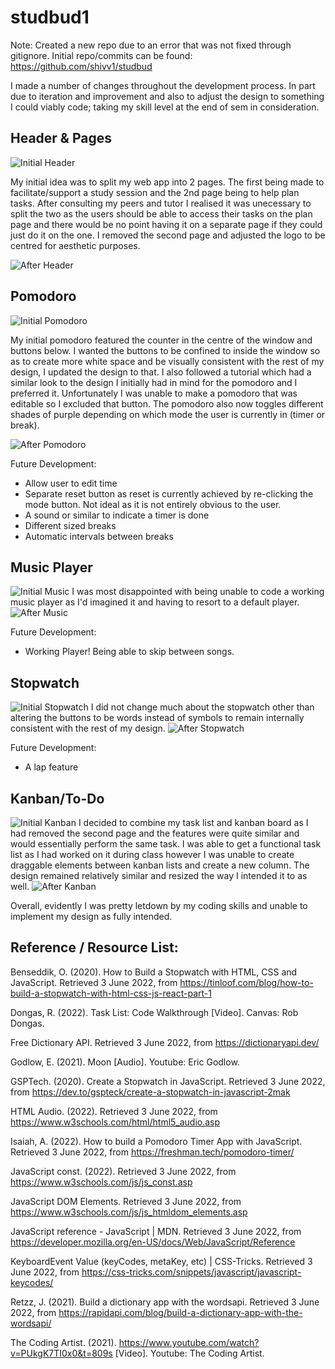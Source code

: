 # studbud1

Note: Created a new repo due to an error that was not fixed through gitignore. Initial repo/commits can be found: https://github.com/shivv1/studbud

I made a number of changes throughout the development process. In part due to iteration and improvement and also to adjust the design to something I could viably code; taking my skill level at the end of sem in consideration.

## Header & Pages
![Initial Header](/public/images/nav1.png)

My initial idea was to split my web app into 2 pages. The first being made to facilitate/support a study session and the 2nd page being to help plan tasks. After consulting my peers and tutor I realised it was unecessary to split the two as the users should be able to access their tasks on the plan page and there would be no point having it on a separate page if they could just do it on the one. I removed the second page and adjusted the logo to be centred for aesthetic purposes.

![After Header](/public/images/nav2.png)

## Pomodoro
![Initial Pomodoro](/public/images/pom1.png)

My initial pomodoro featured the counter in the centre of the window and buttons below. I wanted the buttons to be confined to inside the window so as to create more white space and be visually consistent with the rest of my design, I updated the design to that. I also followed a tutorial which had a similar look to the design I initially had in mind for the pomodoro and I preferred it. Unfortunately I was unable to make a pomodoro that was editable so I excluded that button. The pomodoro also now toggles different shades of purple depending on which mode the user is currently in (timer or break).

![After Pomodoro](/public/images/pom2.png)

Future Development:
* Allow user to edit time
* Separate reset button as reset is currently achieved by re-clicking the mode button. Not ideal as it is not entirely obvious to the user.
* A sound or similar to indicate a timer is done
* Different sized breaks
* Automatic intervals between breaks

## Music Player
![Initial Music](/public/images/mus1.png)
I was most disappointed with being unable to code a working music player as I'd imagined it and having to resort to a default player.
![After Music](/public/images/mus2.png)

Future Development: 
* Working Player! Being able to skip between songs.


## Stopwatch
![Initial Stopwatch](/public/images/stop1.png)
I did not change much about the stopwatch other than altering the buttons to be words instead of symbols to remain internally consistent with the rest of my design. 
![After Stopwatch](/public/images/stop2.png)

Future Development:
* A lap feature

## Kanban/To-Do
![Initial Kanban](/public/images/kan1.png)
I decided to combine my task list and kanban board as I had removed the second page and the features were quite similar and would essentially perform the same task. I was able to get a functional task list as I had worked on it during class however I was unable to create draggable elements between kanban lists and create a new column. The design remained relatively similar and resized the way I intended it to as well.
![After Kanban](/public/images/kan2.png)



Overall, evidently I was pretty letdown by my coding skills and unable to implement my design as fully intended.




## Reference / Resource List:

Benseddik, O. (2020). How to Build a Stopwatch with HTML, CSS and JavaScript. Retrieved 3 June 2022, from https://tinloof.com/blog/how-to-build-a-stopwatch-with-html-css-js-react-part-1

Dongas, R. (2022). Task List: Code Walkthrough [Video]. Canvas: Rob Dongas.

Free Dictionary API. Retrieved 3 June 2022, from https://dictionaryapi.dev/

Godlow, E. (2021). Moon [Audio]. Youtube: Eric Godlow.

GSPTech. (2020). Create a Stopwatch in JavaScript. Retrieved 3 June 2022, from https://dev.to/gspteck/create-a-stopwatch-in-javascript-2mak

HTML Audio. (2022). Retrieved 3 June 2022, from https://www.w3schools.com/html/html5_audio.asp

Isaiah, A. (2022). How to build a Pomodoro Timer App with JavaScript. Retrieved 3 June 2022, from https://freshman.tech/pomodoro-timer/

JavaScript const. (2022). Retrieved 3 June 2022, from https://www.w3schools.com/js/js_const.asp

JavaScript DOM Elements. Retrieved 3 June 2022, from https://www.w3schools.com/js/js_htmldom_elements.asp

JavaScript reference - JavaScript | MDN. Retrieved 3 June 2022, from https://developer.mozilla.org/en-US/docs/Web/JavaScript/Reference

KeyboardEvent Value (keyCodes, metaKey, etc) | CSS-Tricks. Retrieved 3 June 2022, from https://css-tricks.com/snippets/javascript/javascript-keycodes/

Retzz, J. (2021). Build a dictionary app with the wordsapi. Retrieved 3 June 2022, from https://rapidapi.com/blog/build-a-dictionary-app-with-the-wordsapi/

The Coding Artist. (2021). https://www.youtube.com/watch?v=PUkgK7TI0x0&t=809s [Video]. Youtube: The Coding Artist.

